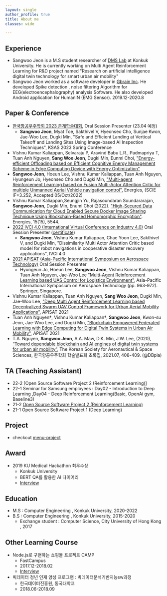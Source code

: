 ```yaml
---
layout: single
author_profile: true
title: About me
classes: wide

---
```


## Experience
- Sangwoo Jeon is a M.S student researcher of [DMS Lab](https://dmslab-konkuk.github.io/) at Konkuk University. He is currently working on Multi Agent Reinforcement Learning for R&D project named "Research on artificial intelligence digital twin technology for smart urban air mobility"  
- Sangwoo Jeon worked as a software developer in [Gbrain Inc](http://gbrainlife.com/). He developed Spike detection , noise filtering Algorithm for EEG(electroencephalography) analysis Software. He also developed Android application for HumanIN (EMG Sensor). 2019.12-2020.8

## Paper & Conference
- [한국항공우주학회 2023 춘계학술대회]("https://ksas.or.kr/"), Oral Session Presenter (23.04 예정)
  - **Sangwoo Jeon**, Myat Toe, Sakthivel V, Hyeonseo Cho, Sunjae Kwon, Jae-Woo Lee, Dugki Min, "Safe and Efficient Landing at Vertical Takeoff and Landing Sites Using Image-based AI Inspection Techniques", KSAS 2023 Spring Conference
- Vishnu Kumar Kaliappan, Selvaraju P, Aravind Babu L.R., Padmapriya T, Tuan Anh Nguyen, **Sang Woo Jeon**, Dugki Min, Eunmi Choi, ["Energy-efficient Offloading based on Efficient Cognitive Energy Management Scheme in Edge Computing Device with Energy Optimization"](https://www.mdpi.com/1996-1073/15/21/8273)
- **Sangwoo Jeon**, Hoeun Lee, Vishnu Kumar Kaliappan, Tuan Anh Nguyen, Hyungeun Jo, Hyeonseo Cho and Dugki Min, ["Multi-agent Reinforcement Learning based on Fusion Multi-Actor Attention Critic for multiple Unmanned Aerial Vehicle navigation control"](https://www.mdpi.com/1996-1073/15/19/7426), Energies, (SCIE IF=3.252, Accepted 05/Oct/2022)
- Vishnu Kumar Kaliappan,Seungjin Yu, Rajasoundaran Soundararajan, **Sangwoo Jeon**, Dugki Min, Enumi Choi (2022). ["High-Secured Data Communication for Cloud Enabled Secure Docker Image Sharing Technique Using Blockchain-Based Homomorphic Encryption"](https://www.mdpi.com/1996-1073/15/15/5544). Energies, 15(15), 5544.
- [2022 IVCI 4.0 (International Virtual Conference on Industry 4.0)](https://chennai.vit.ac.in/files/ivc2022/) Oral Session Presenter ([certificate](https://github.com/SangwooJ/SangwooJ.github.io/blob/master/assets/img/ivci_swjeon.png?raw=true))
  - **Sangwoo Jeon**, Vishnu Kumar Kaliappan, Chae Yoon Lee, Sakthivel V, and Dugki Min, "Dissimilarity Multi Actor Attention Critic based model for robot navigations in cooperative disaster recovery applications", IVCI 4.0
- [2021 APISAT (Asia-Pacific International Symposium on Aerospace Technology)](https://apisat2021.org/) Oral Session Presenter
  - Hyungeun Jo, Hoeun Lee, **Sangwoo Jeon**, Vishnu Kumar Kaliappan, Tuan Anh Nguyen, Jae-Woo Lee ["Multi-Agent Reinforcement Learning based UAS Control for Logistics Environment"](https://link.springer.com/chapter/10.1007/978-981-19-2635-8_71), Asia-Pacific International Symposium on Aerospace Technology (pp. 963-972). Springer, Singapore.
- Vishnu Kumar Kaliappan, Tuan Anh Nguyen, **Sang Woo Jeon**, Dugki Min, Jae-Woo Lee, ["Deep Multi Agent Reinforcement Learning based Decentralized Swarm UAV Control Framework for Urban Aerial Mobility Applications"](https://link.springer.com/chapter/10.1007/978-981-19-2635-8_70), APISAT 2021
- Tuan Anh Nguyen†, Vishnu Kumar Kaliappan†, **Sangwoo Jeon**, Kwon-su Jeon, Jae-Woo Lee, and Dugki Min, ["Blockchain Empowered Federated Learning with Edge Computing for Digital Twin Systems in Urban Air Mobility"](https://link.springer.com/chapter/10.1007/978-981-19-2635-8_69), APISAT 2021
- T.A. Nguyen, **Sangwoo Jeon**, A.A. Maw, D.K. Min, J.W. Lee, (2020), [“Toward dependable blockchain and AI engines of digital twin systems for urban air mobility”](https://www.dbpia.co.kr/journal/articleDetail?nodeId=NODE10613629), The Korean Society for Aeronautical & Space Sciences, 한국항공우주학회 학술발표회 초록집, 2021.07, 408-409. (@DBpia)

## TA (Teaching Assistant) 
- 22-2 [Open Source Software Project 2 (Reinforcement Learning)]
- 22-1 Seminar for Samsung employees : Day02 - Introduction to Deep Learning ,Day04 - Deep Reinforcement Learning(Basic, OpenAi gym, Baseline3) 
- 21-2 [Open Source Software Project 2 (Reinforcement Learning)](https://gem-oregano-8bf.notion.site/TA-21-2-2-Reinforcemet-Learning-Konkuk-Univ-068d14db2e8e4b4f9fc1849237f6be15)
- 21-1 Open Source Software Project 1 (Deep Learning)

## Project
- checkout [menu-project](https://sangwooj.github.io/project/)

## Award
- 2019 KU Medical Hackathon 최우수상
  - Konkuk University
  - BERT QA를 활용한 AI 다이어리
  - [Interview](https://blog.naver.com/dreamkonkuk/221725677935)

## Education
- M.S : Computer Engineering , Konkuk University, 2020-2022
- B.S : Computer Engineering , Konkuk University, 2015-2020 
  - Exchange student : Computer Science, City University of Hong Kong , 2017

## Other Learning Course
- Node.js로 구현하는 쇼핑몰 프로젝트 CAMP
  - FastCampus
  - 2017.12-2018.02
  - [Interview](https://blog.naver.com/fastcampus/221223007040)
- 빅데이터 청년 인재 양성 프로그램 : 빅데이터분석기반지능sw과정
  - 한국데이터진흥원, 동국대학교
  - 2018.06-2018.09


